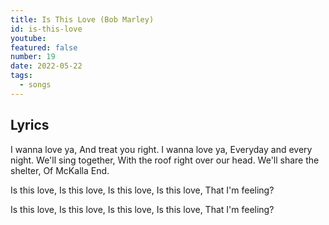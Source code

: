```yaml
---
title: Is This Love (Bob Marley)
id: is-this-love
youtube: 
featured: false
number: 19
date: 2022-05-22
tags:
  - songs
---
```


## Lyrics

I wanna love ya,
And treat you right.
I wanna love ya,
Everyday and every night.
We'll sing together,
With the roof right over our head.
We'll share the shelter,
Of McKalla End.

Is this love,
Is this love,
Is this love,
Is this love,
That I'm feeling?

Is this love,
Is this love,
Is this love,
Is this love,
That I'm feeling?
